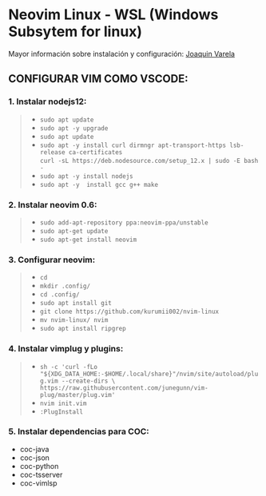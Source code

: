 # Neovim Linux - WSL (Windows Subsytem for linux) 
Mayor información sobre instalación y configuración: [Joaquin Varela ](https://www.youtube.com/channel/UCw1Ipy5_P1OL0zUJMfYC7-A)

## CONFIGURAR VIM COMO VSCODE:
### 1. Instalar nodejs12:
> * `sudo apt update` <br>
> * `sudo apt -y upgrade` <br>
> * `sudo apt update` <br>
> * `sudo apt -y install curl dirmngr apt-transport-https lsb-release ca-certificates` <br>
> `curl -sL https://deb.nodesource.com/setup_12.x | sudo -E bash -` <br>
> * `sudo apt -y install nodejs` <br>
> * `sudo apt -y  install gcc g++ make` <br>

### 2. Instalar neovim 0.6:
> * `sudo add-apt-repository ppa:neovim-ppa/unstable` <br>
> * `sudo apt-get update` <br>
> * `sudo apt-get install neovim` <br>

### 3. Configurar neovim:
> * `cd` <br>
> * `mkdir .config/` <br>
> * `cd .config/` <br>
> * `sudo apt install git` <br>
> * `git clone https://github.com/kurumii002/nvim-linux` <br>
> * `mv nvim-linux/ nvim` <br>
> * `sudo apt install ripgrep` <br>

### 4. Instalar vimplug y plugins:
> * `sh -c 'curl -fLo "${XDG_DATA_HOME:-$HOME/.local/share}"/nvim/site/autoload/plug.vim --create-dirs \
       https://raw.githubusercontent.com/junegunn/vim-plug/master/plug.vim'`
> * `nvim init.vim` <br>
> * `:PlugInstall` <br>

### 5. Instalar dependencias para COC:
- coc-java
- coc-json
- coc-python
- coc-tsserver
- coc-vimlsp
  


